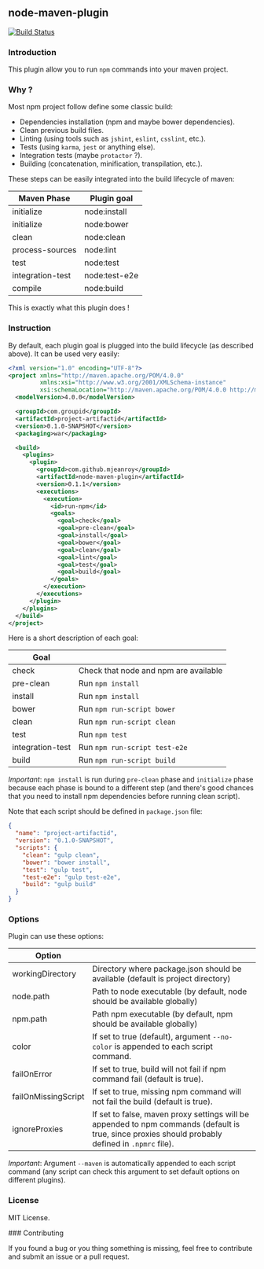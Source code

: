 ## node-maven-plugin

[![Build Status](https://travis-ci.org/mjeanroy/node-maven-plugin.svg?branch=master)](https://travis-ci.org/mjeanroy/node-maven-plugin)

### Introduction

This plugin allow you to run `npm` commands into your maven project.

### Why ?

Most npm project follow define some classic build:
- Dependencies installation (npm and maybe bower dependencies).
- Clean previous build files.
- Linting (using tools such as `jshint`, `eslint`, `csslint`, etc.).
- Tests (using `karma`, `jest` or anything else).
- Integration tests (maybe `protactor` ?).
- Building (concatenation, minification, transpilation, etc.).

These steps can be easily integrated into the build lifecycle of maven:

| Maven Phase        | Plugin goal      |
|--------------------|------------------|
| initialize         | node:install     |
| initialize         | node:bower       |
| clean              | node:clean       |
| process-sources    | node:lint        |
| test               | node:test        |
| integration-test   | node:test-e2e    |
| compile            | node:build       |

This is exactly what this plugin does !

### Instruction

By default, each plugin goal is plugged into the build lifecycle (as described above).
It can be used very easily:

```xml
<?xml version="1.0" encoding="UTF-8"?>
<project xmlns="http://maven.apache.org/POM/4.0.0"
         xmlns:xsi="http://www.w3.org/2001/XMLSchema-instance"
         xsi:schemaLocation="http://maven.apache.org/POM/4.0.0 http://maven.apache.org/xsd/maven-4.0.0.xsd">
  <modelVersion>4.0.0</modelVersion>

  <groupId>com.groupid</groupId>
  <artifactId>project-artifactid</artifactId>
  <version>0.1.0-SNAPSHOT</version>
  <packaging>war</packaging>

  <build>
    <plugins>
      <plugin>
        <groupId>com.github.mjeanroy</groupId>
        <artifactId>node-maven-plugin</artifactId>
        <version>0.1.1</version>
        <executions>
          <execution>
            <id>run-npm</id>
            <goals>
              <goal>check</goal>
              <goal>pre-clean</goal>
              <goal>install</goal>
              <goal>bower</goal>
              <goal>clean</goal>
              <goal>lint</goal>
              <goal>test</goal>
              <goal>build</goal>
            </goals>
          </execution>
        </executions>
      </plugin>
    </plugins>
  </build>
</project>
```

Here is a short description of each goal:

| Goal               |                                           |
|--------------------|-------------------------------------------|
| check              | Check that node and npm are available     |
| pre-clean          | Run `npm install`                         |
| install            | Run `npm install`                         |
| bower              | Run `npm run-script bower`                |
| clean              | Run `npm run-script clean`                |
| test               | Run `npm test`                            |
| integration-test   | Run `npm run-script test-e2e`             |
| build              | Run `npm run-script build`                |

*Important*: `npm install` is run during `pre-clean` phase and `initialize` phase because each phase is
bound to a different step (and there's good chances that you need to install npm dependencies before
running clean script).

Note that each script should be defined in `package.json` file:

```json
{
  "name": "project-artifactid",
  "version": "0.1.0-SNAPSHOT",
  "scripts": {
    "clean": "gulp clean",
    "bower": "bower install",
    "test": "gulp test",
    "test-e2e": "gulp test-e2e",
    "build": "gulp build"
  }
}
```

### Options

Plugin can use these options:

| Option               |                                                                                                                                                   |
|----------------------|---------------------------------------------------------------------------------------------------------------------------------------------------|
| workingDirectory     | Directory where package.json should be available (default is project directory)                                                                   |
| node.path            | Path to node executable (by default, node should be available globally)                                                                           |
| npm.path             | Path npm executable (by default, npm should be available globally)                                                                                |
| color                | If set to true (default), argument `--no-color` is appended to each script command.                                                               |
| failOnError          | If set to true, build will not fail if npm command fail (default is true).                                                                        |
| failOnMissingScript  | If set to true, missing npm command will not fail the build (default is true).                                                                    |
| ignoreProxies        | If set to false, maven proxy settings will be appended to npm commands (default is true, since proxies should probably defined in `.npmrc` file). |

*Important*: Argument `--maven` is automatically appended to each script command (any script can check this argument to set default options on different plugins).

### License

MIT License.

### Contributing

If you found a bug or you thing something is missing, feel free to contribute and submit an issue or a pull request.
